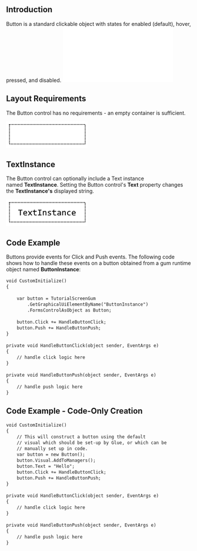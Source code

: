 ## Introduction

Button is a standard clickable object with states for enabled (default), hover, pressed, and disabled. [![](/wp-content/uploads/2017/12/2017-12-13_07-05-39.gif.md)](/wp-content/uploads/2017/12/2017-12-13_07-05-39.gif.md)

## Layout Requirements

The Button control has no requirements - an empty container is sufficient.

![](/media/2017-12-img_5a485e78076db.png)

## TextInstance

The Button control can optionally include a Text instance named **TextInstance**. Setting the Button control's **Text** property changes the **TextInstance's** displayed string.

![](/media/2017-12-img_5a485fa592a56.png)

## Code Example

Buttons provide events for Click and Push events. The following code shows how to handle these events on a button obtained from a gum runtime object named **ButtonInstance**:

``` lang:c#
void CustomInitialize()
{

    var button = TutorialScreenGum
        .GetGraphicalUiElementByName("ButtonInstance")
        .FormsControlAsObject as Button;

    button.Click += HandleButtonClick;
    button.Push += HandleButtonPush;
}

private void HandleButtonClick(object sender, EventArgs e)
{
    // handle click logic here
}

private void HandleButtonPush(object sender, EventArgs e)
{
    // handle push logic here
}
```

## Code Example - Code-Only Creation

``` lang:c#
void CustomInitialize()
{
    // This will construct a button using the default
    // visual which should be set-up by Glue, or which can be
    // manually set up in code.
    var button = new Button();
    button.Visual.AddToManagers();
    button.Text = "Hello";
    button.Click += HandleButtonClick;
    button.Push += HandleButtonPush;
}

private void HandleButtonClick(object sender, EventArgs e)
{
    // handle click logic here
}

private void HandleButtonPush(object sender, EventArgs e)
{
    // handle push logic here
}
```

 
